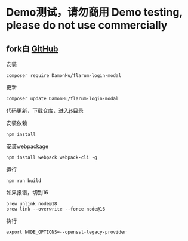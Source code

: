 # Demo测试，请勿商用 Demo testing, please do not use commercially



## fork自 [GitHub](https://github.com/v17development/flarum-third-party-login-only)

安装

```
composer require DamonHu/flarum-login-modal
```

更新

```
composer update DamonHu/flarum-login-modal
```

代码更新，下载仓库，进入js目录 

安装依赖

```
npm install 
```

安装webpackage

```
npm install webpack webpack-cli -g
```

运行

```
npm run build
```

如果报错，切到16

```
brew unlink node@18
brew link --overwrite --force node@16
```

执行

```
export NODE_OPTIONS=--openssl-legacy-provider
```
